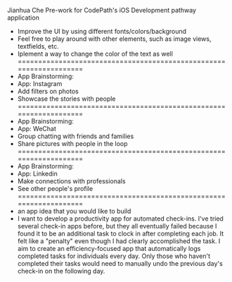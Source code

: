 Jianhua Che
Pre-work for CodePath's iOS Development pathway application


- Improve the UI by using different fonts/colors/background
- Feel free to play around with other elements, such as image views, textfields, etc.
- Iplement a way to change the color of the text as well
===================================================================
- App Brainstorming:
- App: Instagram
- Add filters on photos 
- Showcase the stories with people
===================================================================
- App Brainstorming:
- App: WeChat
- Group chatting with friends and families
- Share pictures with people in the loop
===================================================================
- App Brainstorming:
- App: Linkedin
- Make connections with professionals
- See other people's profile
===================================================================
- an app idea that you would like to build
- I want to develop a productivity app for automated check-ins. I've tried several check-in apps before, but they all eventually failed because I found it to be an additional task to clock in after completing each job. It felt like a "penalty" even though I had clearly accomplished the task. I aim to create an efficiency-focused app that automatically logs completed tasks for individuals every day. Only those who haven't completed their tasks would need to manually undo the previous day's check-in on the following day.
